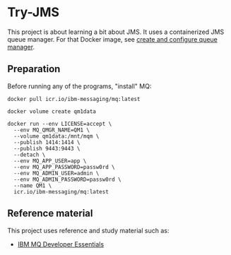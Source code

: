 # Try-JMS

This project is about learning a bit about JMS. It uses a containerized JMS queue manager.
For that Docker image, see
[create and configure queue manager](https://developer.ibm.com/learningpaths/ibm-mq-badge/create-configure-queue-manager/).

## Preparation

Before running any of the programs, "install" MQ:

```shell
docker pull icr.io/ibm-messaging/mq:latest

docker volume create qm1data

docker run --env LICENSE=accept \
  --env MQ_QMGR_NAME=QM1 \
  --volume qm1data:/mnt/mqm \
  --publish 1414:1414 \
  --publish 9443:9443 \
  --detach \
  --env MQ_APP_USER=app \
  --env MQ_APP_PASSWORD=passw0rd \
  --env MQ_ADMIN_USER=admin \
  --env MQ_ADMIN_PASSWORD=passw0rd \
  --name QM1 \
  icr.io/ibm-messaging/mq:latest
```

## Reference material

This project uses reference and study material such as:
* [IBM MQ Developer Essentials](https://developer.ibm.com/learningpaths/ibm-mq-badge/)
